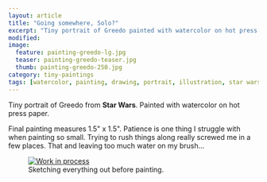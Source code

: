 ```yaml
---
layout: article
title: "Going somewhere, Solo?"
excerpt: "Tiny portrait of Greedo painted with watercolor on hot press paper."
modified: 
image: 
  feature: painting-greedo-lg.jpg
  teaser: painting-greedo-teaser.jpg
  thumb: painting-greedo-250.jpg
category: tiny-paintings
tags: [watercolor, painting, drawing, portrait, illustration, star wars]
---
```


Tiny portrait of Greedo from **Star Wars**. Painted with watercolor on hot press paper.

Final painting measures 1.5\" x 1.5\". Patience is one thing I struggle with when painting so small. Trying to rush things along really screwed me in a few places. That and leaving too much water on my brush...

<figure>
  <a href="{{ site.url }}/images/painting-greedo-process-1-lg.jpg"><img src="{{ site.url }}/images/painting-greedo-process-1-900.jpg" alt="Work in process"></a>
  <figcaption>Sketching everything out before painting.</figcaption>
</figure>
